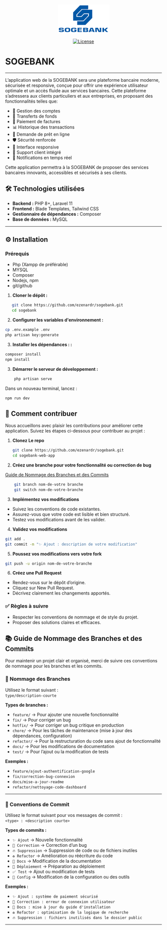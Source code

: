 <p align="center"><img src="public/logo-full.png" alt="Sogebank Logo" /></p>
<p align="center">
<a href="https://packagist.org/packages/laravel/framework"><img src="https://img.shields.io/packagist/l/laravel/framework" alt="License"></a>
</p>

# SOGEBANK
___

L’application web de la SOGEBANK sera une plateforme bancaire moderne, sécurisée et responsive, conçue pour offrir une expérience utilisateur optimale et un accès fluide aux services bancaires. Cette plateforme s’adressera aux clients particuliers et aux entreprises, en proposant des fonctionnalités telles que:

- 📄 Gestion des comptes
- 💸 Transferts de fonds
- 🧾 Paiement de factures
- 📊 Historique des transactions
- 📝 Demande de prêt en ligne
- 🛡️ Sécurité renforcée
- 📱 Interface responsive
- 💬 Support client intégré
- 🔔 Notifications en temps réel

Cette application permettra à la SOGEBANK de proposer des services bancaires innovants, accessibles et sécurisés à ses clients.

## 🛠️ Technologies utilisées

- **Backend :** PHP 8+, Laravel 11
- **Frontend :** Blade Templates, Tailwind CSS
- **Gestionnaire de dépendances :** Composer
- **Base de données :** MySQL

___

## ⚙️ Installation

### Prérequis
- Php (Xampp de préférable)
- MYSQL
- Composer
- Nodejs, npm
- git/github

1. **Cloner le dépôt :**
```bash
   git clone https://github.com/ezenardr/sogebank.git
   cd sogebank
```
2. **Configurer les variables d'environnement :**
```bash 
cp .env.example .env
php artisan key:generate
```

3. **Installer les dépendances : :**
```bash
composer install
npm install
```
3. **Démarrer le serveur de développement :**
```bash
    php artisan serve
```
Dans un nouveau terminal, lancez :
```bash
npm run dev
```

## 🤝 Comment contribuer
Nous accueillons avec plaisir les contributions pour améliorer cette application. Suivez les étapes ci-dessous pour contribuer au projet :

1. **Clonez Le repo**

   ```bash
   git clone https://github.com/ezenardr/sogebank.git
   cd sogebank-web-app
   ```
2. **Créez une branche pour votre fonctionnalité ou correction de bug**

[Guide de Nommage des Branches et des Commits](#-guide-de-nommage-des-branches-et-des-commits)
```bash
    git branch nom-de-votre branche
    git switch nom-de-votre-branche
```
3. **Implémentez vos modifications**

- Suivez les conventions de code existantes.
- Assurez-vous que votre code est lisible et bien structuré.
- Testez vos modifications avant de les valider.

4. **Validez vos modifications**
```bash
git add .
git commit -m "✨ Ajout : description de votre modification"
```
5. **Poussez vos modifications vers votre fork**
```bash
git push -u origin nom-de-votre-branche
```
6. **Créez une Pull Request**
- Rendez-vous sur le dépôt d’origine.
- Cliquez sur New Pull Request.
- Décrivez clairement les changements apportés.

### ✅ Règles à suivre
- Respecter les conventions de nommage et de style du projet.
- Proposer des solutions claires et efficaces.

## 📚 Guide de Nommage des Branches et des Commits

Pour maintenir un projet clair et organisé, merci de suivre ces conventions de nommage pour les branches et les commits.

### 🔖 Nommage des Branches

Utilisez le format suivant :  
`type/description-courte`

**Types de branches :**
- `feature/` → Pour ajouter une nouvelle fonctionnalité
- `fix/` → Pour corriger un bug
- `hotfix/` → Pour corriger un bug critique en production
- `chore/` → Pour les tâches de maintenance (mise à jour des dépendances, configuration)
- `refactor/` → Pour la restructuration du code sans ajout de fonctionnalité
- `docs/` → Pour les modifications de documentation
- `test/` → Pour l’ajout ou la modification de tests

**Exemples :**
- `feature/ajout-authentification-google`
- `fix/correction-bug-connexion`
- `docs/mise-a-jour-readme`
- `refactor/nettoyage-code-dashboard`

---

### 📝 Conventions de Commit

Utilisez le format suivant pour vos messages de commit :  
`<type> : <description courte>`

**Types de commits :**
- `✨ Ajout` → Nouvelle fonctionnalité
- `🐛 Correction` → Correction d’un bug
- `🔥 Suppression` → Suppression de code ou de fichiers inutiles
- `♻️ Refactor` → Amélioration ou réécriture du code
- `📝 Docs` → Modification de la documentation
- `🚀 Déploiement` → Préparation au déploiement
- `✅ Test` → Ajout ou modification de tests
- `🔧 Config` → Modification de la configuration ou des outils

**Exemples :**
- `✨ Ajout : système de paiement sécurisé`
- `🐛 Correction : erreur de connexion utilisateur`
- `📝 Docs : mise à jour du guide d'installation`
- `♻️ Refactor : optimisation de la logique de recherche`
- `🔥 Suppression : fichiers inutilisés dans le dossier public`

---


